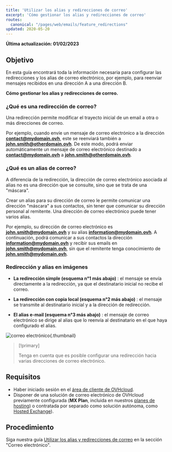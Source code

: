 ```yaml
---
title: 'Utilizar los alias y redirecciones de correo'
excerpt: 'Cómo gestionar los alias y redirecciones de correo'
routes:
  canonical: "/pages/web/emails/feature_redirections"
updated: 2020-05-20
---
```


**Última actualización: 01/02/2023**

## Objetivo

En esta guía encontrará toda la información necesaria para configurar las redirecciones y los alias de correo electrónico, por ejemplo, para reenviar mensajes recibidos en una dirección A a una dirección B.

**Cómo gestionar los alias y redirecciones de correo.**

### ¿Qué es una redirección de correo?

Una redirección permite modificar el trayecto inicial de un email a otra o más direcciones de correo.

Por ejemplo, cuando envíe un mensaje de correo electrónico a la dirección **contact@mydomain.ovh**, este se reenviará también a **john.smith@otherdomain.ovh**. De este modo, podrá enviar automáticamente un mensaje de correo electrónico destinado a **contact@mydomain.ovh** a **john.smith@otherdomain.ovh**.

### ¿Qué es un alias de correo?

A diferencia de la redirección, la dirección de correo electrónico asociada al alias no es una dirección que se consulte, sino que se trata de una "máscara".

Crear un alias para su dirección de correo le permite comunicar una dirección "máscara" a sus contactos, sin tener que comunicar su dirección personal al remitente. Una dirección de correo electrónico puede tener varios alias.

Por ejemplo, su dirección de correo electrónico es **john.smith@mydomain.ovh** y su alias **information@mydomain.ovh**. A continuación, podrá comunicar a sus contactos la dirección **information@mydomain.ovh** y recibir sus emails en **john.smith@mydomain.ovh**, sin que el remitente tenga conocimiento de **john.smith@mydomain.ovh**.

### Redirección y alias en imágenes <a name="diagram"></a>

- **La redirección simple (esquema n°1 más abajo)** : el mensaje se envía directamente a la redirección, ya que el destinatario inicial no recibe el correo.

- **La redirección con copia local (esquema n°2 más abajo)** : el mensaje se transmite al destinatario inicial y a la dirección de redirección.

- **El alias e-mail (esquema n°3 más abajo)** : el mensaje de correo electrónico se dirige al alias que lo reenvía al destinatario en el que haya configurado el alias.

![correo electrónico](images/schema-redirect.png){.thumbnail}

> [!primary]
>
> Tenga en cuenta que es posible configurar una redirección hacia varias direcciones de correo electrónico.

## Requisitos

- Haber iniciado sesión en el [área de cliente de OVHcloud](https://www.ovh.com/auth/?action=gotomanager&from=https://www.ovh.es/&ovhSubsidiary=es).
- Disponer de una solución de correo electrónico de OVHcloud previamente configurada (**MX Plan**, incluida en nuestros [planes de hosting](https://www.ovhcloud.com/es-es/web-hosting/)) o contratada por separado como solución autónoma, como [Hosted Exchange](https://www.ovhcloud.com/es-es/emails/hosted-exchange/)).

## Procedimiento

Siga nuestra guía [Utilizar los alias y redirecciones de correo](/pages/web/emails/feature_redirections) en la sección "Correo electrónico".